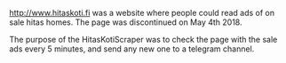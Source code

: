 http://www.hitaskoti.fi was a website where people could read ads of on sale hitas homes. The page was discontinued on May 4th 2018.

The purpose of the HitasKotiScraper was to check the page with the sale ads every 5 minutes, and send any new one to a telegram channel. 
